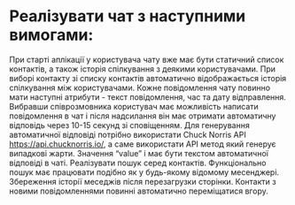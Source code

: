 # Реалізувати чат з наступними вимогами:



При старті аплікації у користувача чату вже має бути статичний список контактів, а також історія спілкування з деякими користувачами.
При виборі контакту зі списку контактів автоматично відображається історія спілкування між користувачами. Кожне повідомлення чату повинно мати наступні атрибути - текст повідомлення, час та дату відправлення. 
Вибравши співрозмовника користувач має можливість написати повідомлення в чат і після надсилання він має отримати автоматичну відповідь через 10-15 секунд зі сповіщенням. Для генерування автоматичної відповіді потрібно використати Chuck Norris API https://api.chucknorris.io/, а саме використати API метод який генерує випадкові жарти. Значення “value” і має бути текстом автоматичної відповіді в чаті. 
Реалізувати пошук серед контактів. Функціонально пошук має працювати подібно як у будь-якому відомому месенджері.
Збереження історії меседжів після перезагрузки сторінки.
Контакти з новими повідомленнями повинні автоматично переміщатися вгору.
